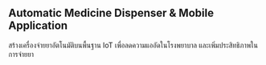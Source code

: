 ## Automatic Medicine Dispenser & Mobile Application
สร้างเครื่องจ่ายยาอัตโนมัติบนพื้นฐาน IoT เพื่อลดความแออัดในโรงพยาบาล และเพิ่มประสิทธิภาพในการจ่ายยา
